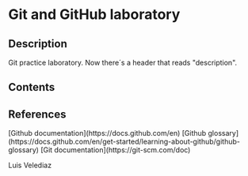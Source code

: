 # Git and GitHub laboratory

<H2> Description </H2>
Git practice laboratory. Now there´s a header that reads "description".

<H2> Contents </H2>

<H2> References </H2>
[Github documentation](https://docs.github.com/en)
[Github glossary](https://docs.github.com/en/get-started/learning-about-github/github-glossary)
[Git documentation](https://git-scm.com/doc)


Luis Velediaz
